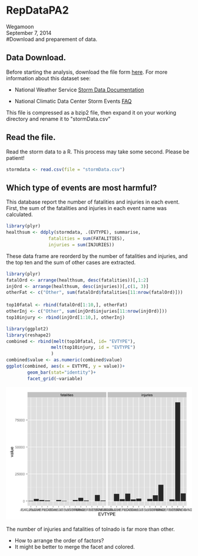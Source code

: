 # RepDataPA2
Wegamoon  
September 7, 2014  
#Download and preparement of data.

## Data Download.

Before starting the analysis, download the file form [here](https://d396qusza40orc.cloudfront.net/repdata%2Fdata%2FStormData.csv.bz2). For more information
about this dataset see:

- National Weather Service [Storm Data Documentation][1]

- National Climatic Data Center Storm Events [FAQ][2]

[1]: https://d396qusza40orc.cloudfront.net/repdata%2Fpeer2_doc%2Fpd01016005curr.pdf
[2]: https://d396qusza40orc.cloudfront.net/repdata%2Fpeer2_doc%2FNCDC%20Storm%20Events-FAQ%20Page.pdf


This file is compressed as a bzip2 file, then expand it on your working
directory and rename it to "stormData.csv"

## Read the file.

Read the storm data to a R. This process may take some second. 
Please be patient!

```r
stormdata <- read.csv(file = "stormData.csv")
```

## Which type of events are most harmful?
This database report the number of fatalities and injuries in each event.
First, the sum of the fatalities and injuries in each event name was calculated.


```r
library(plyr)
healthsum <- ddply(stormdata, .(EVTYPE), summarise,
                fatalities = sum(FATALITIES),
                injuries = sum(INJURIES))
```

These data frame are reorderd by the number of fatalities and injuries,
and the top ten and the sum of other cases are extracted.

```r
library(plyr)
fatalOrd <- arrange(healthsum, desc(fatalities))[,1:2]
injOrd <- arrange(healthsum, desc(injuries))[,c(1, 3)]
otherFat <- c("Other", sum(fatalOrd$fatalities[11:nrow(fatalOrd)]))

top10fatal <- rbind(fatalOrd[1:10,], otherFat)
otherInj <- c("Other", sum(injOrd$injuries[11:nrow(injOrd)]))
top10injury <- rbind(injOrd[1:10,], otherInj)
```


```r
library(ggplot2)
library(reshape2)
combined <- rbind(melt(top10fatal, id= "EVTYPE"),
                 melt(top10injury, id = "EVTYPE")
                 )
combined$value <- as.numeric(combined$value)
ggplot(combined, aes(x = EVTYPE, y = value))+
        geom_bar(stat="identity")+
        facet_grid(~variable)
```

![plot of chunk plotting](./Storm_files/figure-html/plotting.png) 

The number of injuries and fatalities of tolnado is far more than other.


- How to arrange the order of factors?
- It might be better to merge the facet and colored.
